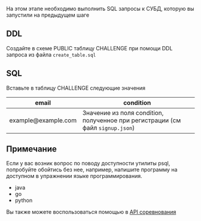 На этом этапе необходимо выполнить SQL запросы к СУБД, которую вы запустили на предыдущем шаге

## DDL

Создайте в схеме PUBLIC таблицу CHALLENGE при помощи DDL запроса из
файла `create_table.sql`

## SQL

Вставьте в таблицу CHALLENGE следующие значения

| email                | condition     |
| -------------------- | ------------- |
| example@<area>example.com  | Значение из поля condition, полученное при регистрации (см файл `signup.json`)   |

## Примечание

Если у вас возник вопрос по поводу доступности утилиты psql, попробуйте обойтись без нее, например, напишите программу на доступном в упражнении языке программирования.

* java
* go
* python

Вы также можете воспользоваться помощью в [API соревнования](/challenge/doc/swagger/index.html)
